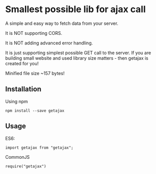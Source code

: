 # Smallest possible lib for ajax call

A simple and easy way to fetch data from your server.

It is NOT supporting CORS.

It is NOT adding advanced error handling.

It is just supporting simplest possible GET call to the server.
If you are building small website and used library size matters - then getajax is created for you!

Minified file size ~157 bytes!

## Installation

Using npm

`npm install --save getajax`

## Usage

ES6:

`import getajax from "getajax";`

CommonJS

`require("getajax")`

